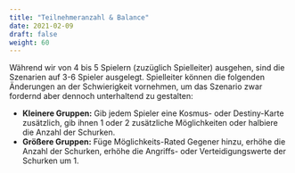 ```yaml
---
title: "Teilnehmeranzahl & Balance"
date: 2021-02-09
draft: false
weight: 60
---
```


Während wir von 4 bis 5 Spielern (zuzüglich Spielleiter) ausgehen, sind die
Szenarien auf 3-6 Spieler ausgelegt. Spielleiter können die folgenden
Änderungen an der Schwierigkeit vornehmen, um das Szenario zwar fordernd aber
dennoch unterhaltend zu gestalten:

* **Kleinere Gruppen:** Gib jedem Spieler eine Kosmus- oder Destiny-Karte
	zusätzlich, gib ihnen 1 oder 2 zusätzliche Möglichkeiten oder halbiere die
  Anzahl der Schurken.  
* **Größere Gruppen:** Füge Möglichkeits-Rated Gegener hinzu, erhöhe die Anzahl
	der Schurken, erhöhe die Angriffs- oder Verteidigungswerte der Schurken um 1.
